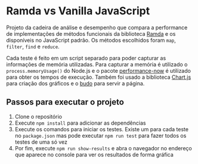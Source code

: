 # Ramda vs Vanilla JavaScript

Projeto da cadeira de análise e desempenho que compara a performance de implementações de métodos funcionais da biblioteca [Ramda](https://ramdajs.com) e os disponíveis no JavaScript padrão. Os métodos escolhidos foram `map`, `filter`, `find` e `reduce`. 

Cada teste é feito em um script separado para poder capturar as informações de memória utilizadas. Para capturar a memória é utilizado o `process.memoryUsage()` do Node.js e o pacote [performance-now](https://www.npmjs.com/package/performance-now) é utilizado para obter os tempos de execução.
Também foi usado a biblioteca [Chart.js](https://www.npmjs.com/package/chartjs) para criação dos gráficos e o [budo](https://www.npmjs.com/package/budo) para servir a página.

## Passos para executar o projeto
1. Clone o repositório
2. Execute `npm install` para adicionar as dependências
3. Execute os comandos para iniciar os testes. Existe um para cada teste no `package.json` mas pode executar `npm run test` para fazer todos os testes de uma só vez
4. Por fim, execute `npm run show-results` e abra o navegador no endereço que aparece no console para ver os resultados de forma gráfica
